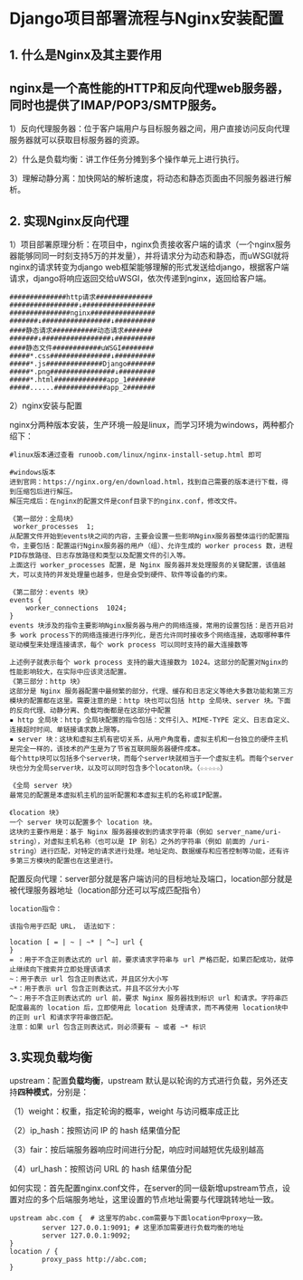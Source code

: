 # Django项目部署流程与Nginx安装配置

## 1. 什么是Nginx及其主要作用 

## nginx是一个高性能的HTTP和反向代理web服务器，同时也提供了IMAP/POP3/SMTP服务。

1）反向代理服务器：位于客户端用户与目标服务器之间，用户直接访问反向代理服务器就可以获取目标服务器的资源。

2）什么是负载均衡：讲工作任务分摊到多个操作单元上进行执行。

3）理解动静分离：加快网站的解析速度，将动态和静态页面由不同服务器进行解析。

## 2. 实现Nginx反向代理

1）项目部署原理分析：在项目中，nginx负责接收客户端的请求（一个nginx服务器能够同同一时刻支持5万的并发量），并将请求分为动态和静态，而uWSGI就将nginx的请求转变为django web框架能够理解的形式发送给django，根据客户端请求，django将响应返回交给uWSGI，依次传递到nginx，返回给客户端。

```shell
##############http请求##############
#################↓##################
###############nginx################
#######↓#################↓##########
####静态请求###########动态请求#######
#######↓#################↓##########
####静态文件############uWSGI########
#####*.css###############↓##########
#####*.js##############Django#######
#####*.png################↓#########
#####*.html#############app_1#######
#####......#############app_2#######
```

2）nginx安装与配置

nginx分两种版本安装，生产环境一般是linux，而学习环境为windows，两种都介绍下：

```nginx
#linux版本通过查看 runoob.com/linux/nginx-install-setup.html 即可

#windows版本
进到官网：https://nginx.org/en/download.html，找到自己需要的版本进行下载，得到压缩包后进行解压。
解压完成后：在nginx的配置文件是conf目录下的nginx.conf，修改文件。

《第一部分：全局块》
 worker_processes  1;
从配置文件开始到events块之间的内容，主要会设置一些影响Nginx服务器整体运行的配置指令，主要包括：配置运行Nginx服务器的用户（组）、允许生成的 worker process 数，进程PID存放路径、日志存放路径和类型以及配置文件的引入等。
上面这行 worker_processes 配置，是 Nginx 服务器并发处理服务的关键配置，该值越大，可以支持的并发处理量也越多，但是会受到硬件、软件等设备的约束。

《第二部分：events 块》
events {
	worker_connections  1024;
}
events 块涉及的指令主要影响Nginx服务器与用户的网络连接，常用的设置包括：是否开启对多 work process下的网络连接进行序列化，是否允许同时接收多个网络连接，选取哪种事件驱动模型来处理连接请求，每个 work process 可以同时支持的最大连接数等

上述例子就表示每个 work process 支持的最大连接数为 1024。这部分的配置对Nginx的性能影响较大，在实际中应该灵活配置。
《第三部分：http 块》
这部分是 Nginx 服务器配置中最频繁的部分，代理、缓存和日志定义等绝大多数功能和第三方模块的配置都在这里。需要注意的是：http 块也可以包括 http 全局块、server 块。下面的反向代理、动静分离、负载均衡都是在这部分中配置
▪ http 全局块：http 全局块配置的指令包括：文件引入、MIME-TYPE 定义、日志自定义、连接超时时间、单链接请求数上限等。
▪ server 块：这块和虚拟主机有密切关系，从用户角度看，虚拟主机和一台独立的硬件主机是完全一样的，该技术的产生是为了节省互联网服务器硬件成本。
每个http块可以包括多个server块，而每个server块就相当于一个虚拟主机。而每个server块也分为全局server块，以及可以同时包含多个locaton块。（☆☆☆☆☆）

《全局 server 块》
最常见的配置是本虚拟机主机的监听配置和本虚拟主机的名称或IP配置。

《location 块》
一个 server 块可以配置多个 location 块。
这块的主要作用是：基于 Nginx 服务器接收到的请求字符串（例如 server_name/uri-string），对虚拟主机名称（也可以是 IP 别名）之外的字符串（例如 前面的 /uri-string）进行匹配，对特定的请求进行处理。地址定向、数据缓存和应答控制等功能，还有许多第三方模块的配置也在这里进行。
```

配置反向代理：server部分就是客户端访问的目标地址及端口，location部分就是被代理服务器地址（location部分还可以写成匹配指令）

```nginx
location指令：

该指令用于匹配 URL， 语法如下：

location [ = | ~ | ~* | ^~] url {
}
= ：用于不含正则表达式的 url 前，要求请求字符串与 url 严格匹配，如果匹配成功，就停止继续向下搜索并立即处理该请求
~：用于表示 url 包含正则表达式，并且区分大小写
~*：用于表示 url 包含正则表达式，并且不区分大小写
^~：用于不含正则表达式的 url 前，要求 Nginx 服务器找到标识 url 和请求。字符串匹配度最高的 location 后，立即使用此 location 处理请求，而不再使用 location块中的正则 url 和请求字符串做匹配。
注意：如果 url 包含正则表达式，则必须要有 ~ 或者 ~* 标识
```

## 3.实现负载均衡

upstream：配置**负载均衡**，upstream 默认是以轮询的方式进行负载，另外还支持**四种模式**，分别是：

（1）weight：权重，指定轮询的概率，weight 与访问概率成正比

（2）ip_hash：按照访问 IP 的 hash 结果值分配

（3）fair：按后端服务器响应时间进行分配，响应时间越短优先级别越高

（4）url_hash：按照访问 URL 的 hash 结果值分配

如何实现：首先配置nginx.conf文件，在server的同一级新增upstream节点，设置对应的多个后端服务地址，这里设置的节点地址需要与代理跳转地址一致。

```nginx
upstream abc.com {  # 这里写的abc.com需要与下面location中proxy一致。
		server 127.0.0.1:9091; # 这里添加需要进行负载均衡的地址
		server 127.0.0.1:9092;
}
location / {
		proxy_pass http://abc.com;
}	
```

